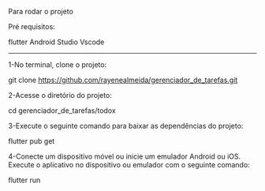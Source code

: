 Para rodar o projeto

Pré requisitos:

flutter
Android Studio
Vscode

---------
1-No terminal, clone o projeto:

git clone https://github.com/rayenealmeida/gerenciador_de_tarefas.git

2-Acesse o diretório do projeto:

cd gerenciador_de_tarefas/todox

3-Execute o seguinte comando para baixar as dependências do projeto:

flutter pub get

4-Conecte um dispositivo móvel ou inicie um emulador Android ou iOS. Execute o aplicativo no dispositivo ou emulador com o seguinte comando:

flutter run

